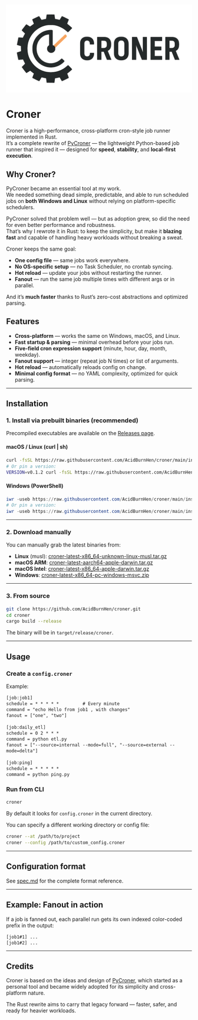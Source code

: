 ![croner](images/ico.png)
# Croner

Croner is a high-performance, cross-platform cron-style job runner implemented in Rust.  
It’s a complete rewrite of [PyCroner](https://github.com/AcidBurnHen/pycroner) — the lightweight Python-based job runner that inspired it — designed for **speed**, **stability**, and **local-first execution**.

## Why Croner?

PyCroner became an essential tool at my work.  
We needed something dead simple, predictable, and able to run scheduled jobs on **both Windows and Linux** without relying on platform-specific schedulers.

PyCroner solved that problem well — but as adoption grew, so did the need for even better performance and robustness.  
That’s why I rewrote it in Rust: to keep the simplicity, but make it **blazing fast** and capable of handling heavy workloads without breaking a sweat.

Croner keeps the same goal:
- **One config file** — same jobs work everywhere.
- **No OS-specific setup** — no Task Scheduler, no crontab syncing.
- **Hot reload** — update your jobs without restarting the runner.
- **Fanout** — run the same job multiple times with different args or in parallel.

And it’s **much faster** thanks to Rust’s zero-cost abstractions and optimized parsing.

## Features

- **Cross-platform** — works the same on Windows, macOS, and Linux.
- **Fast startup & parsing** — minimal overhead before your jobs run.
- **Five-field cron expression support** (minute, hour, day, month, weekday).
- **Fanout support** — integer (repeat job N times) or list of arguments.
- **Hot reload** — automatically reloads config on change.
- **Minimal config format** — no YAML complexity, optimized for quick parsing.

---

## Installation

### 1. Install via prebuilt binaries (recommended)

Precompiled executables are available on the [Releases page](https://github.com/AcidBurnHen/croner/releases/latest).

#### macOS / Linux (curl | sh)
```bash
curl -fsSL https://raw.githubusercontent.com/AcidBurnHen/croner/main/installers/install.sh | sh
# Or pin a version:
VERSION=v0.1.2 curl -fsSL https://raw.githubusercontent.com/AcidBurnHen/croner/main/installers/install.sh | sh
```

#### Windows (PowerShell)
```powershell
iwr -useb https://raw.githubusercontent.com/AcidBurnHen/croner/main/installers/install.ps1 | iex
# Or pin a version:
iwr -useb https://raw.githubusercontent.com/AcidBurnHen/croner/main/installers/install.ps1 | iex -Version v0.1.2
```

---

### 2. Download manually
You can manually grab the latest binaries from:
- **Linux** (musl): [croner-latest-x86_64-unknown-linux-musl.tar.gz](https://github.com/AcidBurnHen/croner/releases/latest/download/croner-x86_64-unknown-linux-musl.tar.gz)  
- **macOS ARM**: [croner-latest-aarch64-apple-darwin.tar.gz](https://github.com/AcidBurnHen/croner/releases/latest/download/croner-aarch64-apple-darwin.tar.gz)  
- **macOS Intel**: [croner-latest-x86_64-apple-darwin.tar.gz](https://github.com/AcidBurnHen/croner/releases/latest/download/croner-x86_64-apple-darwin.tar.gz)  
- **Windows**: [croner-latest-x86_64-pc-windows-msvc.zip](https://github.com/AcidBurnHen/croner/releases/latest/download/croner-x86_64-pc-windows-msvc.zip)  

---

### 3. From source
```bash
git clone https://github.com/AcidBurnHen/croner.git
cd croner
cargo build --release
```
The binary will be in `target/release/croner`.

---

## Usage

### Create a `config.croner`
Example:
```
[job:job1]
schedule = * * * * *         # Every minute
command = "echo Hello from job1 , with changes"
fanout = ["one", "two"]

[job:daily_etl]
schedule = 0 2 * * *
command = python etl.py
fanout = ["--source=internal --mode=full", "--source=external --mode=delta"]

[job:ping]
schedule = * * * * *
command = python ping.py
```

### Run from CLI
```bash
croner
```
By default it looks for `config.croner` in the current directory.

You can specify a different working directory or config file:
```bash
croner --at /path/to/project
croner --config /path/to/custom_config.croner
```

---

## Configuration format
See [spec.md](spec.md) for the complete format reference.

---

## Example: Fanout in action
If a job is fanned out, each parallel run gets its own indexed color-coded prefix in the output:
```
[job1#1] ...
[job1#2] ...
```

---

## Credits

Croner is based on the ideas and design of [PyCroner](https://github.com/AcidBurnHen/pycroner), which started as a personal tool and became widely adopted for its simplicity and cross-platform nature.

The Rust rewrite aims to carry that legacy forward — faster, safer, and ready for heavier workloads.

